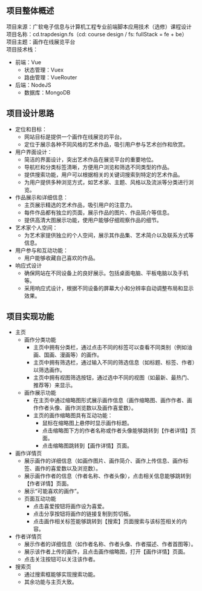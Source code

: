 ## 项目整体概述

项目来源：广软电子信息与计算机工程专业前端脚本应用技术（选修）课程设计  
项目名称：cd.trapdesign.fs（cd: course design / fs: fullStack = fe + be）  
项目主题：画作在线展览平台  
项目技术栈：
- 前端：Vue
  - 状态管理：Vuex
  - 路由管理：VueRouter
- 后端：NodeJS
  - 数据库：MongoDB
 
## 项目设计思路

- 定位和目标：
	- 网站目标是提供一个画作在线展览的平台。
	- 定位于展示各种不同风格的艺术作品，吸引用户参与艺术创作和欣赏。
- 用户界面设计：
	- 简洁的界面设计，突出艺术作品在展览平台的重要地位。
	- 导航栏和分类标签清晰，方便用户浏览和筛选不同类型的作品。
	- 提供搜索功能，用户可以根据相关的关键词搜索到特定的艺术作品。
	- 为用户提供多种浏览方式，如艺术家、主题、风格以及流派等分类进行浏览。
- 作品展示和详细信息：
	- 主页展示精选的艺术作品，吸引用户的注意力。
	- 每件作品都有独立的页面，展示作品的图片、作品简介等信息。
	- 提供高清大图展示功能，使用户能够仔细观察作品的细节。
- 艺术家个人空间：
	- 为艺术家提供独立的个人空间，展示其作品集、艺术简介以及联系方式等信息。
- 用户参与和互动功能：
	- 用户能够收藏自己喜欢的作品。
- 响应式设计
	- 确保网站在不同设备上的良好展示。包括桌面电脑、平板电脑以及手机等。
	- 采用响应式设计，根据不同设备的屏幕大小和分辨率自动调整布局和显示效果。

## 项目实现功能

- 主页
	- 画作分类功能
		- 主页中拥有分类栏，通过点击不同的标签可以查看不同类别（例如油画、国画、漫画等）的画作。
		- 主页中拥有筛选栏，通过输入不同的筛选信息（如标题、标签、作者）以筛选画作。
		- 主页中拥有视图筛选按钮，通过选中不同的视图（如最新、最热门、推荐等）来显示。
	- 画作展示功能
		- 在主页中通过缩略图形式展示画作信息（画作缩略图、画作作者、画作作者头像、画作浏览数以及画作喜爱数）。
		- 主页的画作缩略图具有互动功能：
			- 鼠标在缩略图上悬停时显示画作标题。
			- 点击缩略图下方的作者名称或作者头像能够跳转到【作者详情】页面。
			- 点击缩略图跳转到【画作详情】页面。
- 画作详情页
	- 展示画作的详细信息（如画作图片、画作简介、画作上传信息、画作标签、画作的喜爱数以及浏览数）。
	- 展示画作作者的信息（作者名称、作者头像），点击相关信息能够跳转到【作者详情】页面。
	- 展示“可能喜欢的画作”。
	- 页面互动功能
		- 点击喜爱按钮将画作设为喜爱。
		- 点击分享按钮将画作的链接复制到剪切板。
		- 点击画作相关标签能够跳转到【搜索】页面搜索与该标签相关的内容。
- 作者详情页
	- 展示作者的详细信息（如作者名称、作者头像、作者描述、作者首图等）。
	- 展示该作者上传的画作，且点击画作缩略图，打开【画作详情】页面。
	- 点击关注按钮可以关注该作者。
- 搜索页
	- 通过搜索框能够实现搜索功能。
	- 其余功能与主页大致。

